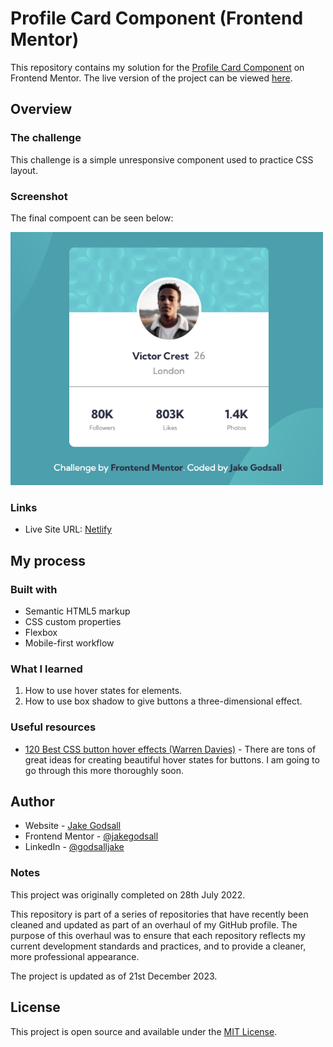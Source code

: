 # Profile Card Component (Frontend Mentor)

This repository contains my solution for the [Profile Card Component](https://www.frontendmentor.io/challenges/profile-card-component-cfArpWshJ/hub) on Frontend Mentor. The live version of the project can be viewed [here]().

## Overview

### The challenge

This challenge is a simple unresponsive component used to practice CSS layout.

### Screenshot

The final compoent can be seen below:

<img src="./complete/final_image.png" alt="Desktop component" width="500px">

### Links

-   Live Site URL: [Netlify](https://jakegodsall-profile-card.netlify.app/)

## My process

### Built with

-   Semantic HTML5 markup
-   CSS custom properties
-   Flexbox
-   Mobile-first workflow

### What I learned

1. How to use hover states for elements.
2. How to use box shadow to give buttons a three-dimensional effect.

### Useful resources

-   [120 Best CSS button hover effects (Warren Davies)](https://alvarotrigo.com/blog/best-css-button-hover-effects/) - There are tons of great ideas for creating beautiful hover states for buttons. I am going to go through this more thoroughly soon.

## Author

-   Website - [Jake Godsall](https://jakegodsall.com)
-   Frontend Mentor - [@jakegodsall](https://www.frontendmentor.io/profile/jakegodsall)
-   LinkedIn - [@godsalljake](https://linkedin.com/in/godsalljake)

### Notes

This project was originally completed on 28th July 2022.

This repository is part of a series of repositories that have recently been cleaned and updated as part of an overhaul of my GitHub profile. The purpose of this overhaul was to ensure that each repository reflects my current development standards and practices, and to provide a cleaner, more professional appearance.

The project is updated as of 21st December 2023.

## License

This project is open source and available under the [MIT License](https://github.com/jakegodsall/fm-profile-card-component/blob/master/LICENSE).
